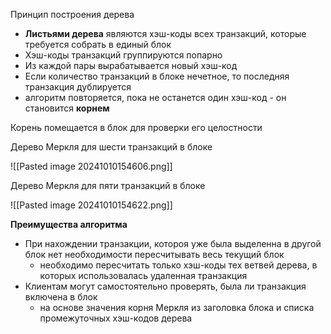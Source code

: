 Принцип построения дерева
- **Листьями дерева** являются хэш-коды всех транзакций, которые требуется собрать в единый блок
- Хэш-коды транзакций группируются попарно
- Из каждой пары вырабатывается новый хэш-код
- Если количество транзакций в блоке нечетное, то последняя транзакция дублируется
- алгоритм повторяется, пока не останется один хэш-код - он становится **корнем**

Корень помещается в блок для проверки его целостности

Дерево Меркля для шести транзакций в блоке

![[Pasted image 20241010154606.png]]

Дерево Меркля для пяти транзакций в блоке<br> 

![[Pasted image 20241010154622.png]]

**Преимущества алгоритма**

- При нахождении транзакции, котороя уже была выделенна в другой блок нет необходимости пересчитывать весь текущий блок
    - необходимо пересчитать только хэш-коды тех ветвей дерева, в которых использовалась удаленная транзакция
- Клиентам могут самостоятельно проверять, была ли транзакция включена в блок
    - на основе значения корня Меркля из заголовка блока и списка промежуточных хэш-кодов дерева


